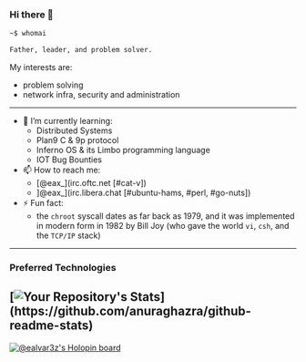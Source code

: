### Hi there 👋

```bash
~$ whomai

Father, leader, and problem solver.
```

My interests are:

- problem solving 
- network infra, security and administration
---

- 🌱 I’m currently learning:
  - Distributed Systems
  - Plan9 C & 9p protocol
  - Inferno OS & its Limbo programming language
  - IOT Bug Bounties
- 📫 How to reach me:
  - [\@eax_](irc.oftc.net [#cat-v])
  - ]\@eax_](irc.libera.chat [#ubuntu-hams, #perl, #go-nuts])
- ⚡ Fun fact:
  - the `chroot` syscall dates as far back as 1979, and it was implemented in modern form in 1982 by Bill Joy (who gave the world `vi`, `csh`, and the `TCP/IP` stack)
---

### Preferred Technologies
[![Your Repository's Stats](https://github-readme-stats-git-masterrstaa-rickstaa.vercel.app/api/top-langs?username=ealvar3z&theme=dark&exclude_repo=dots,dotfiles,blog,cookbook,perlweeklychallenge-club&hide=html,tex,scss,css,vimscript,makefile,)](https://github.com/anuraghazra/github-readme-stats)
---

[![@ealvar3z's Holopin board](https://holopin.me/ealvar3z)](https://holopin.io/@ealvar3z)
